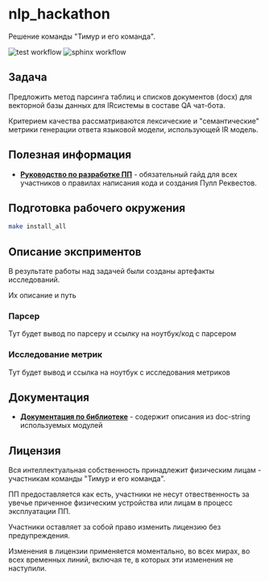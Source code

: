 # nlp_hackathon

Решение команды "Тимур и его команда".

![test workflow](https://github.com/rashidnabiev003/nlp_hackathon/actions/workflows/build.yaml/badge.svg)
![sphinx workflow](https://github.com/rashidnabiev003/nlp_hackathon/actions/workflows/pages/pages-build-deployment/badge.svg)

## Задача

Предложить метод парсинга таблиц и списков документов (docx) для векторной базы данных для IRсистемы в составе QA чат-бота.

Критерием качества рассматриваются лексические и "семантические" метрики генерации ответа языковой модели, использующей IR модель.

## Полезная информация

- **[Руководство по разработке ПП](gitdocs/contributing.md)** - обязательный гайд для всех участников о правилах написания кода и создания Пулл Реквестов.

## Подготовка рабочего окружения

```bash
make install_all
```

## Описание эксприментов

В результате работы над задачей были созданы артефакты исследований.

Их описание и путь

### Парсер

Тут будет вывод по парсеру и ссылку на ноутбук/код с парсером

### Исследование метрик

Тут будет вывод и ссылка на ноутбук с исследования метриков

## Документация


- **[Документация по библиотеке](https://rashidnabiev003.github.io/nlp_hackathon/)** - содержит описания из doc-string используемых модулей

## Лицензия

Вся интеллектуальная собственность принадлежит физическим лицам - участникам команды "Тимур и его команда".

ПП предоставляется как есть, участники не несут отвественность за увечье приченное физическим устройства или лицам в процесс эксплуатации ПП.

Участники оставляет за собой право изменить лицензию без предупреждения.

Изменения в лицензии применяется моментально, во всех мирах, во всех временных линий, включая те, в которых эти изменения не наступили.
